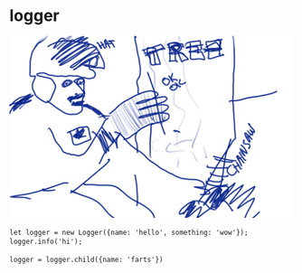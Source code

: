 # logger
![](/logger.jpg)

```
let logger = new Logger({name: 'hello', something: 'wow'});
logger.info('hi');

logger = logger.child({name: 'farts'})

```
